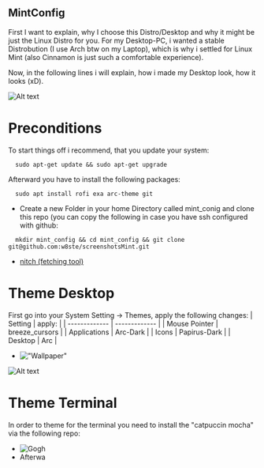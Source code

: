 ## MintConfig
First I want to explain, why I choose this Distro/Desktop and why it might be just the Linux Distro for you.
For my Desktop-PC, i wanted a stable Distrobution (I use Arch btw on my Laptop), which is why i settled for Linux Mint (also Cinnamon 
is just such a comfortable experience).

Now, in the following lines i will explain, how i made my Desktop look, how it looks (xD).



![Alt text](https://github.com/w8ste/screenshotsMint/blob/main/rofi.png)

# Preconditions 
To start things off i recommend, that you update your system:
```
  sudo apt-get update && sudo apt-get upgrade
```
Afterward you have to install the following packages:
```
  sudo apt install rofi exa arc-theme git 
```
- Create a new Folder in your home Directory called mint_conig and clone this repo (you can copy the following in case you have
  ssh configured with github:
```
  mkdir mint_config && cd mint_config && git clone git@github.com:w8ste/screenshotsMint.git
```
- [nitch (fetching tool)](https://github.com/ssleert/nitch)

# Theme Desktop 
First go into your System Setting -> Themes, apply the following changes:
| Setting  | apply: |
| ------------- | ------------- |
| Mouse Pointer  | breeze_cursors  |
| Applications  | Arc-Dark  |
| Icons  | Papirus-Dark  |
| Desktop  | Arc  |

- !["Wallpaper"]("https://github.com/catppuccin/wallpapers/blob/main/minimalistic/dark-cat.png")

![Alt text](https://github.com/w8ste/screenshotsMint/blob/main/Screenshot%20from%202023-03-20%2021-11-34.png)

# Theme Terminal 
In order to theme for the terminal you need to install the "catpuccin mocha" via the 
following repo:
- ![Gogh](https://github.com/Gogh-Co/Gogh)
- Afterwa
